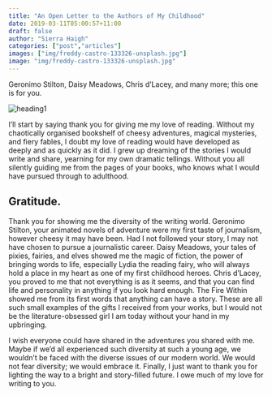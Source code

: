 ```yaml
---
title: "An Open Letter to the Authors of My Childhood"
date: 2019-03-11T05:00:57+11:00
draft: false
author: "Sierra Haigh"
categories: ["post","articles"]
images: ["img/freddy-castro-133326-unsplash.jpg"]
image: "img/freddy-castro-133326-unsplash.jpg"
---
```


Geronimo Stilton, Daisy Meadows, Chris d’Lacey, and many more; this one is for you.

![heading1](/inline/heading-gifs/sierrasecond.gif)

I’ll start by saying thank you for giving me my love of reading. Without my chaotically organised
bookshelf of cheesy adventures, magical mysteries, and fiery fables, I doubt my love of reading
would have developed as deeply and as quickly as it did. I grew up dreaming of the stories I
would write and share, yearning for my own dramatic tellings. Without you all silently guiding me
from the pages of your books, who knows what I would have pursued through to adulthood.

## Gratitude.

Thank you for showing me the diversity of the writing world. Geronimo Stilton, your animated
novels of adventure were my first taste of journalism, however cheesy it may have been. Had I not
followed your story, I may not have chosen to pursue a journalistic career. Daisy Meadows, your
tales of pixies, fairies, and elves showed me the magic of fiction, the power of bringing words to
life, especially Lydia the reading fairy, who will always hold a place in my heart as one of my first
childhood heroes. Chris d’Lacey, you proved to me that not everything is as it seems, and that
you can find life and personality in anything if you look hard enough. The Fire Within showed me
from its first words that anything can have a story. These are all such small examples of the gifts I
received from your works, but I would not be the literature-obsessed girl I am today without your
hand in my upbringing.

I wish everyone could have shared in the adventures you shared with me. Maybe if we’d all
experienced such diversity at such a young age, we wouldn’t be faced with the diverse issues of
our modern world. We would not fear diversity; we would embrace it.
Finally, I just want to thank you for lighting the way to a bright and story-filled future. I owe much
of my love for writing to you.
